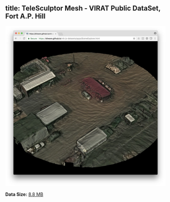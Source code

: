 title: TeleSculptor Mesh - VIRAT Public DataSet, Fort A.P. Hill
---

[![Visualization](./scene/hill.jpg)](/vtk-js-datasets/apps/SceneExplorer.html?fileURL=/vtk-js-datasets/data/vtkjs/hill.vtkjs)

__Data Size:__ [8.8 MB](/vtk-js-datasets/data/vtkjs/hill.vtkjs)
